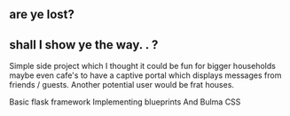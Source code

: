 ## are ye lost?
## shall I show ye the way. . ?


Simple side project which I thought it could be fun for bigger households
maybe even cafe's to have a captive portal which displays messages from
friends / guests. Another potential user would be frat houses.

Basic flask framework
Implementing blueprints
And Bulma CSS
